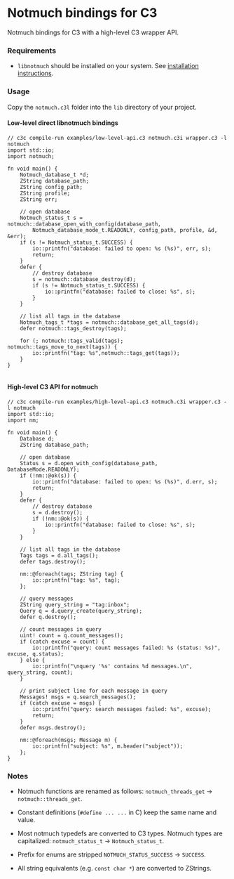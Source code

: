 # Notmuch bindings for C3

Notmuch bindings for C3 with a high-level C3 wrapper API.

### Requirements

-   `libnotmuch` should be installed on your system.
    See [installation instructions](https://notmuchmail.org/#index7h2).

### Usage

Copy the `notmuch.c3l` folder into the `lib` directory of your project.

#### Low-level direct libnotmuch bindings

```c3
// c3c compile-run examples/low-level-api.c3 notmuch.c3i wrapper.c3 -l notmuch
import std::io;
import notmuch;

fn void main() {
	Notmuch_database_t *d;
	ZString database_path;
	ZString config_path;
	ZString profile;
	ZString err;

	// open database
	Notmuch_status_t s = notmuch::database_open_with_config(database_path,
		Notmuch_database_mode_t.READONLY, config_path, profile, &d, &err);
	if (s != Notmuch_status_t.SUCCESS) {
		io::printfn("database: failed to open: %s (%s)", err, s);
		return;
	}
	defer {
		// destroy database
		s = notmuch::database_destroy(d);
		if (s != Notmuch_status_t.SUCCESS) {
			io::printfn("database: failed to close: %s", s);
		}
	}

	// list all tags in the database
	Notmuch_tags_t *tags = notmuch::database_get_all_tags(d);
	defer notmuch::tags_destroy(tags);

	for (; notmuch::tags_valid(tags); notmuch::tags_move_to_next(tags)) {
		io::printfn("tag: %s",notmuch::tags_get(tags));
	}
}


```

#### High-level C3 API for notmuch

```c3
// c3c compile-run examples/high-level-api.c3 notmuch.c3i wrapper.c3 -l notmuch
import std::io;
import nm;

fn void main() {
	Database d;
	ZString database_path;

	// open database
	Status s = d.open_with_config(database_path, DatabaseMode.READONLY);
	if (!nm::@ok(s)) {
		io::printfn("database: failed to open: %s (%s)", d.err, s);
		return;
	}
	defer {
		// destroy database
		s = d.destroy();
		if (!nm::@ok(s)) {
			io::printfn("database: failed to close: %s", s);
		}
	}

	// list all tags in the database
	Tags tags = d.all_tags();
	defer tags.destroy();

	nm::@foreach(tags; ZString tag) {
		io::printfn("tag: %s", tag);
	};

	// query messages
	ZString query_string = "tag:inbox";
	Query q = d.query_create(query_string);
	defer q.destroy();

	// count messages in query
	uint! count = q.count_messages();
	if (catch excuse = count) {
		io::printfn("query: count messages failed: %s (status: %s)", excuse, q.status);
	} else {
		io::printfn("\nquery '%s' contains %d messages.\n", query_string, count);
	}

	// print subject line for each message in query
	Messages! msgs = q.search_messages();
	if (catch excuse = msgs) {
		io::printfn("query: search messages failed: %s", excuse);
		return;
	}
	defer msgs.destroy();

	nm::@foreach(msgs; Message m) {
		io::printfn("subject: %s", m.header("subject"));
	};
}
```

### Notes

-   Notmuch functions are renamed as follows: `notmuch_threads_get` ->
    `notmuch::threads_get`.

-   Constant definitions (`#define ... ...` in C) keep the same name and value.

-   Most notmuch typedefs are converted to C3 types. Notmuch types are
    capitalized: `notmuch_status_t` -> `Notmuch_status_t`.

-   Prefix for enums are stripped `NOTMUCH_STATUS_SUCCESS` -> `SUCCESS`.

-   All string equivalents (e.g. `const char *`) are converted to ZStrings.
